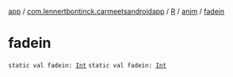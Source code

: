 [app](../../../index.md) / [com.lennertbontinck.carmeetsandroidapp](../../index.md) / [R](../index.md) / [anim](index.md) / [fadein](./fadein.md)

# fadein

`static val fadein: `[`Int`](https://kotlinlang.org/api/latest/jvm/stdlib/kotlin/-int/index.html)
`static val fadein: `[`Int`](https://kotlinlang.org/api/latest/jvm/stdlib/kotlin/-int/index.html)